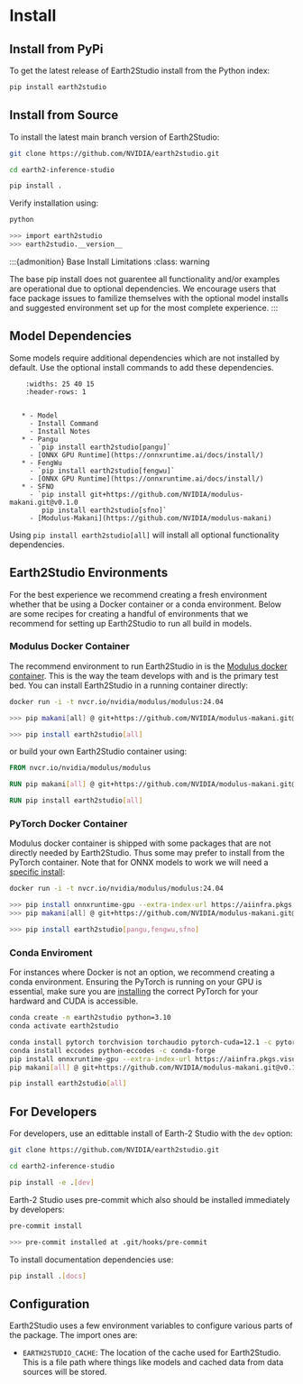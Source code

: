 # Install

## Install from PyPi

To get the latest release of Earth2Studio install from the Python index:

```bash
pip install earth2studio
```

## Install from Source

To install the latest main branch version of Earth2Studio:

```bash
git clone https://github.com/NVIDIA/earth2studio.git

cd earth2-inference-studio

pip install .
```

Verify installation using:

```bash
python

>>> import earth2studio
>>> earth2studio.__version__
```

:::{admonition} Base Install Limitations
:class: warning

The base pip install does not guarentee all functionality and/or examples are
operational due to optional dependencies.
We encourage users that face package issues to familize themselves with the optional
model installs and suggested environment set up for the most complete experience.
:::

## Model Dependencies

Some models require additional dependencies which are not installed by default.
Use the optional install commands to add these dependencies.

```{list-table}
    :widths: 25 40 15
    :header-rows: 1


   * - Model
     - Install Command
     - Install Notes
   * - Pangu
     - `pip install earth2studio[pangu]`
     - [ONNX GPU Runtime](https://onnxruntime.ai/docs/install/)
   * - FengWu
     - `pip install earth2studio[fengwu]`
     - [ONNX GPU Runtime](https://onnxruntime.ai/docs/install/)
   * - SFNO
     - `pip install git+https://github.com/NVIDIA/modulus-makani.git@v0.1.0
        pip install earth2studio[sfno]`
     - [Modulus-Makani](https://github.com/NVIDIA/modulus-makani)
```

Using `pip install earth2studio[all]` will install all optional functionality dependencies.

## Earth2Studio Environments

For the best experience we recommend creating a fresh environment whether that be using
a Docker container or a conda environment.
Below are some recipes for creating a handful of environments that we recommend for
setting up Earth2Studio to run all build in models.

### Modulus Docker Container

The recommend environment to run Earth2Studio in is the [Modulus docker container](https://catalog.ngc.nvidia.com/orgs/nvidia/teams/modulus/containers/modulus).
This is the way the team develops with and is the primary test bed.
You can install Earth2Studio in a running container directly:

```bash
docker run -i -t nvcr.io/nvidia/modulus/modulus:24.04

>>> pip makani[all] @ git+https://github.com/NVIDIA/modulus-makani.git@v0.1.0

>>> pip install earth2studio[all]
```

or build your own Earth2Studio container using:

```dockerfile
FROM nvcr.io/nvidia/modulus/modulus

RUN pip makani[all] @ git+https://github.com/NVIDIA/modulus-makani.git@v0.1.0

RUN pip install earth2studio[all]
```

### PyTorch Docker Container

Modulus docker container is shipped with some packages that are not directly needed by
Earth2Studio.
Thus some may prefer to install from the PyTorch container.
Note that for ONNX models to work we will need a [specific install](https://onnxruntime.ai/docs/install/#install-onnx-runtime-ort-1):

```bash
docker run -i -t nvcr.io/nvidia/modulus/modulus:24.04

>>> pip install onnxruntime-gpu --extra-index-url https://aiinfra.pkgs.visualstudio.com/PublicPackages/_packaging/onnxruntime-cuda-12/pypi/simple/
>>> pip makani[all] @ git+https://github.com/NVIDIA/modulus-makani.git@v0.1.0

>>> pip install earth2studio[pangu,fengwu,sfno]
```

### Conda Enviroment

For instances where Docker is not an option, we recommend creating a conda environment.
Ensuring the PyTorch is running on your GPU is essential, make sure you are [installing](https://pytorch.org/get-started/locally/)
the correct PyTorch for your hardward and CUDA is accessible.

```bash
conda create -n earth2studio python=3.10
conda activate earth2studio

conda install pytorch torchvision torchaudio pytorch-cuda=12.1 -c pytorch -c nvidia
conda install eccodes python-eccodes -c conda-forge
pip install onnxruntime-gpu --extra-index-url https://aiinfra.pkgs.visualstudio.com/PublicPackages/_packaging/onnxruntime-cuda-12/pypi/simple/
pip makani[all] @ git+https://github.com/NVIDIA/modulus-makani.git@v0.1.0

pip install earth2studio[all]
```

## For Developers

For developers, use an edittable install of Earth-2 Studio with the `dev` option:

```bash
git clone https://github.com/NVIDIA/earth2studio.git

cd earth2-inference-studio

pip install -e .[dev]
```

Earth-2 Studio uses pre-commit which also should be installed immediately by developers:

```bash
pre-commit install

>>> pre-commit installed at .git/hooks/pre-commit
```

To install documentation dependencies use:

```bash
pip install .[docs]
```

## Configuration

Earth2Studio uses a few environment variables to configure various parts of the package.
The import ones are:

- `EARTH2STUDIO_CACHE`: The location of the cache used for Earth2Studio. This is a file
path where things like models and cached data from data sources will be stored.
